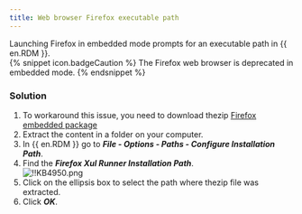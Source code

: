 ```yaml
---
title: Web browser Firefox executable path
---
```

Launching Firefox in embedded mode prompts for an executable path in {{ en.RDM }}.  
{% snippet icon.badgeCaution %}
The Firefox web browser is deprecated in embedded mode.
{% endsnippet %}  

### Solution
1. To workaround this issue, you need to download thezip [Firefox embedded package](https://cdn.devolutions.net/download/Firefox/FirefoxRunner2021.1.0.zip)
1. Extract the content in a folder on your computer.
1. In {{ en.RDM }} go to ***File - Options - Paths - Configure Installation Path***.
1. Find the ***Firefox Xul Runner Installation Path***.  
![!!KB4950.png](https://webdevolutions.azureedge.net/docs/en/kb/KB4950.png)
1. Click on the ellipsis box to select the path where thezip file was extracted.
1. Click ***OK***.
